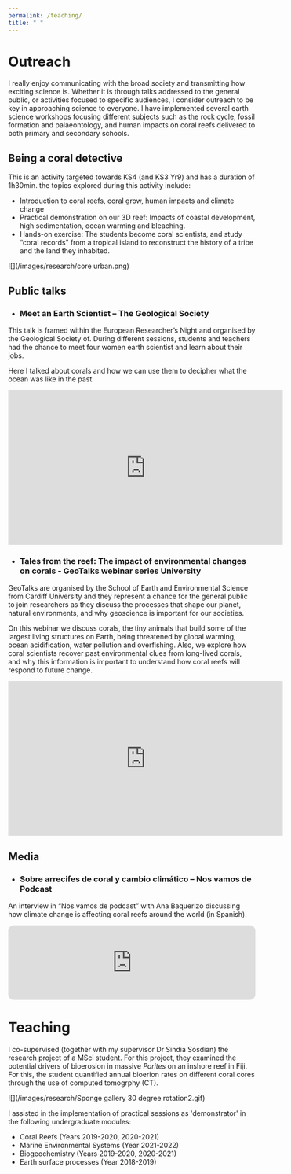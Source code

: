 ```yaml
---
permalink: /teaching/
title: " "
---
```

# Outreach
I really enjoy communicating with the broad society and transmitting how exciting science is. Whether it is through talks addressed to the general public, or activities focused to specific audiences, I consider outreach to be key in approaching science to everyone. 
I have implemented several earth science workshops focusing different subjects such as the rock cycle, fossil formation and palaeontology, and human impacts on coral reefs delivered to both primary and secondary schools. 

## Being a coral detective 
This is an activity targeted towards KS4 (and KS3 Yr9) and has a duration of 1h30min. the topics explored during this activity include: 
-	Introduction to coral reefs, coral grow, human impacts and climate change
-	Practical demonstration on our 3D reef: Impacts of coastal development, high sedimentation, ocean warming and bleaching. 
-	Hands-on exercise: The students become coral scientists, and study “coral records” from a tropical island to reconstruct the history of a tribe and the land they inhabited. 

![](/images/research/core urban.png)


## Public talks 
- ### Meet an Earth Scientist – The Geological Society
This talk is framed within the European Researcher’s Night and organised by the Geological Society of.  During different sessions, students and teachers had the chance to meet four women earth scientist and learn about their jobs. 

  Here I talked about corals and how we can use them to decipher what the ocean was like in the past. 
<iframe width="560" height="315" src="https://www.youtube.com/embed/8_JTchHJEqA" title="YouTube video player" frameborder="0" allow="accelerometer; autoplay; clipboard-write; encrypted-media; gyroscope; picture-in-picture" allowfullscreen></iframe>

- ### Tales from the reef: The impact of environmental changes on corals - GeoTalks webinar series University 
GeoTalks are organised by the School of Earth and Environmental Science from Cardiff University and they represent a chance for the general public to join researchers as they discuss the processes that shape our planet, natural environments, and why geoscience is important for our societies.

  On this webinar we discuss corals, the tiny animals that build some of the largest living structures on Earth, being threatened by global warming, ocean acidification, water pollution and overfishing. Also, we explore how coral scientists recover past environmental clues from long-lived corals, and why this information is important to understand how coral reefs will respond to future change.
<iframe width="560" height="315" src="https://www.youtube.com/embed/3XPbmNAqXGQ" title="YouTube video player" frameborder="0" allow="accelerometer; autoplay; clipboard-write; encrypted-media; gyroscope; picture-in-picture" allowfullscreen></iframe>


## Media 
- ### Sobre arrecifes de coral y cambio climático – Nos vamos de Podcast
An interview in “Nos vamos de podcast” with Ana Baquerizo discussing how climate change is affecting coral reefs around the world (in Spanish).
<iframe style="border-radius:12px" src="https://open.spotify.com/embed/episode/4tROfIBpFAk1NiZ5vt5Ho5?utm_source=generator&theme=0" width="100%" height="152" frameBorder="0" allowfullscreen="" allow="autoplay; clipboard-write; encrypted-media; fullscreen; picture-in-picture"></iframe>


# Teaching
I co-supervised (together with my supervisor Dr Sindia Sosdian) the research project of a MSci student. For this project, they examined the potential drivers of bioerosion in massive <i>Porites</i> on an inshore reef in Fiji. For this, the student quantified annual bioerion rates on different coral cores through the use of computed tomogrphy (CT). 

![](/images/research/Sponge gallery 30 degree rotation2.gif)

I assisted in the implementation of practical sessions as 'demonstrator' in the following undergraduate modules: 
- Coral Reefs (Years 2019-2020, 2020-2021)
- Marine Environmental Systems (Year 2021-2022)
- Biogeochemistry (Years 2019-2020, 2020-2021)    
- Earth surface processes (Year 2018-2019)
